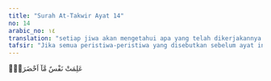 ```yaml
---
title: "Surah At-Takwir Ayat 14"
no: 14
arabic_no: ١٤
translation: "setiap jiwa akan mengetahui apa yang telah dikerjakannya. "
tafsir: "Jika semua peristiwa-peristiwa yang disebutkan sebelum ayat ini telah terjadi, tiap jiwa akan mengetahui apa yang telah dikerjakannya. Sebagian besar dari manusia ketika hidup di dunia tertipu oleh godaan setan. Mereka akan menjumpai amal perbuatan mereka pada hari Kiamat tidak diterima oleh Allah bahkan dijauhkan dari rahmat-Nya dan berada di bawah murka-Nya.\n\nOrang-orang yang amal perbuatannya diselubungi dengan ria, tidak mendapat faedah dari amalnya itu kecuali sekadar kepayahan dan kesulitan. Setiap orang wajib memandang kepada amal perbuatannya dengan kaca mata agama dan menimbangnya dengan timbangan yang benar, sebab Allah tidak menerima amal perbuatan melainkan yang muncul dari hati yang penuh dengan keimanan dan keikhlasan."
---
```

عَلِمَتْ نَفْسٌ مَّآ اَحْضَرَتْۗ